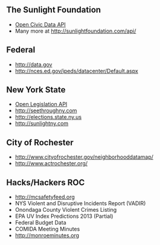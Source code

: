The Sunlight Foundation
------------------
 - <a href="http://docs.opencivicdata.org/en/latest/api/index.html">Open Civic Data API</a>
 - Many more at http://sunlightfoundation.com/api/

Federal
-------
 - http://data.gov
 - http://nces.ed.gov/ipeds/datacenter/Default.aspx

New York State
--------------
 - <a href="http://openlegislation.readthedocs.org/en/latest/index.html">Open Legislation API</a>
 - http://seethroughny.com
 - http://elections.state.ny.us
 - http://sunlightny.com

City of Rochester
-----
 - http://www.cityofrochester.gov/neighborhooddatamap/
 - http://www.actrochester.org/

Hacks/Hackers ROC
-----
 - http://mcsafetyfeed.org
 - NYS Violent and Disruptive Incidents Report (VADIR)
 - Onondaga County Violent Crimes Listing
 - EPA UV Index Predictions 2013 (Partial)
 - Federal Budget Data
 - COMIDA Meeting Minutes
 - http://monroeminutes.org
